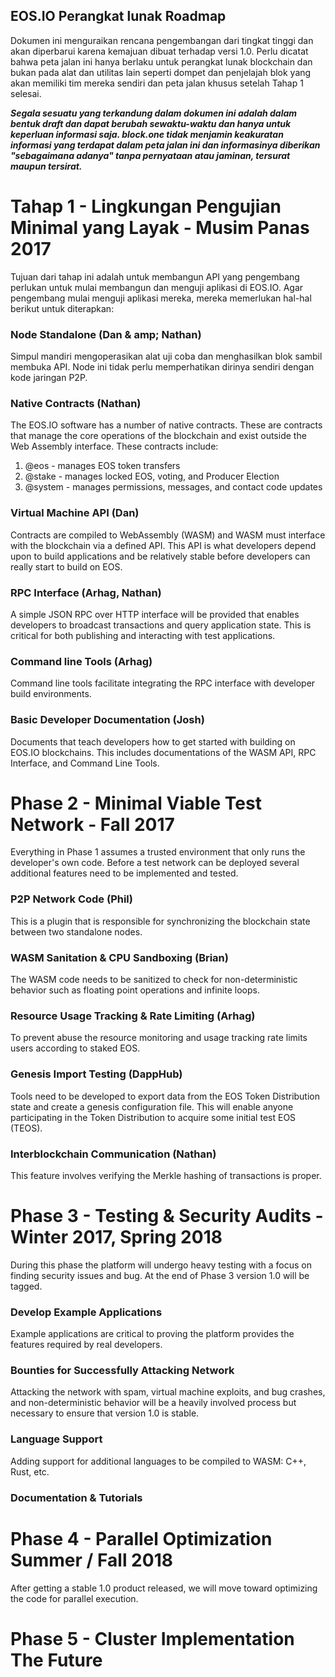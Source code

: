 ## EOS.IO Perangkat lunak Roadmap

Dokumen ini menguraikan rencana pengembangan dari tingkat tinggi dan akan diperbarui karena kemajuan dibuat terhadap versi 1.0. Perlu dicatat bahwa peta jalan ini hanya berlaku untuk perangkat lunak blockchain dan bukan pada alat dan utilitas lain seperti dompet dan penjelajah blok yang akan memiliki tim mereka sendiri dan peta jalan khusus setelah Tahap 1 selesai.

***Segala sesuatu yang terkandung dalam dokumen ini adalah dalam bentuk draft dan dapat berubah sewaktu-waktu dan hanya untuk keperluan informasi saja. block.one tidak menjamin keakuratan informasi yang terdapat dalam peta jalan ini dan informasinya diberikan "sebagaimana adanya" tanpa pernyataan atau jaminan, tersurat maupun tersirat.***

# Tahap 1 - Lingkungan Pengujian Minimal yang Layak - Musim Panas 2017

Tujuan dari tahap ini adalah untuk membangun API yang pengembang perlukan untuk mulai membangun dan menguji aplikasi di EOS.IO. Agar pengembang mulai menguji aplikasi mereka, mereka memerlukan hal-hal berikut untuk diterapkan:

### Node Standalone (Dan & amp; Nathan)

Simpul mandiri mengoperasikan alat uji coba dan menghasilkan blok sambil membuka API. Node ini tidak perlu memperhatikan dirinya sendiri dengan kode jaringan P2P.

### Native Contracts (Nathan)

The EOS.IO software has a number of native contracts. These are contracts that manage the core operations of the blockchain and exist outside the Web Assembly interface. These contracts include:

1. @eos - manages EOS token transfers
2. @stake - manages locked EOS, voting, and Producer Election
3. @system - manages permissions, messages, and contact code updates

### Virtual Machine API (Dan)

Contracts are compiled to WebAssembly (WASM) and WASM must interface with the blockchain via a defined API. This API is what developers depend upon to build applications and be relatively stable before developers can really start to build on EOS.

### RPC Interface (Arhag, Nathan)

A simple JSON RPC over HTTP interface will be provided that enables developers to broadcast transactions and query application state. This is critical for both publishing and interacting with test applications.

### Command line Tools (Arhag)

Command line tools facilitate integrating the RPC interface with developer build environments.

### Basic Developer Documentation (Josh)

Documents that teach developers how to get started with building on EOS.IO blockchains. This includes documentations of the WASM API, RPC Interface, and Command Line Tools.

# Phase 2 - Minimal Viable Test Network - Fall 2017

Everything in Phase 1 assumes a trusted environment that only runs the developer's own code. Before a test network can be deployed several additional features need to be implemented and tested.

### P2P Network Code (Phil)

This is a plugin that is responsible for synchronizing the blockchain state between two standalone nodes.

### WASM Sanitation & CPU Sandboxing (Brian)

The WASM code needs to be sanitized to check for non-deterministic behavior such as floating point operations and infinite loops.

### Resource Usage Tracking & Rate Limiting (Arhag)

To prevent abuse the resource monitoring and usage tracking rate limits users according to staked EOS.

### Genesis Import Testing (DappHub)

Tools need to be developed to export data from the EOS Token Distribution state and create a genesis configuration file. This will enable anyone participating in the Token Distribution to acquire some initial test EOS (TEOS).

### Interblockchain Communication (Nathan)

This feature involves verifying the Merkle hashing of transactions is proper.

# Phase 3 - Testing & Security Audits - Winter 2017, Spring 2018

During this phase the platform will undergo heavy testing with a focus on finding security issues and bug. At the end of Phase 3 version 1.0 will be tagged.

### Develop Example Applications

Example applications are critical to proving the platform provides the features required by real developers.

### Bounties for Successfully Attacking Network

Attacking the network with spam, virtual machine exploits, and bug crashes, and non-deterministic behavior will be a heavily involved process but necessary to ensure that version 1.0 is stable.

### Language Support

Adding support for additional languages to be compiled to WASM: C++, Rust, etc.

### Documentation & Tutorials

# Phase 4 - Parallel Optimization Summer / Fall 2018

After getting a stable 1.0 product released, we will move toward optimizing the code for parallel execution.

# Phase 5 - Cluster Implementation The Future
